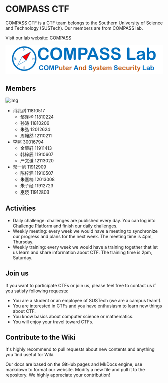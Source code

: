 # COMPASS CTF

COMPASS CTF is a CTF team belongs to the Southern University of Science and Technology (SUSTech). Our members are from COMPASS lab.

Visit our lab website: [COMPASS](http://compass.sustech.edu.cn/)

![COMPASS](assets/logo.png)

## Members

![img](assets/Members.jpg)

* 肖兆祺 11810517
  * 邹泽桦 11810224
  * 孙涛 11810206
  * 朱弘 12012624
  * 周翰然 12110211
* 李照 30016794
  * 金肇轩 11911413
  * 韩梓辰 11910607
  * 严文谦 12113020
* 邬一帆 11912909
  * 陈梓涵 11910507
  * 朱嘉楠 12013008
  * 朱子经 11912723
  * 巫晓 11912803

## Activities

* Daily challenge: challenges are published every day. You can log into [Challenge Platform](http://ctf.infury.org:8000/) and finish our daily challenges.
* Weekly meeting: every week we would have a meeting to synchronize our progress and plans for the next week. The meeting time is 4pm, Thursday.
* Weekly training: every week we would have a training together that let us learn and share information about CTF. The training time is 2pm, Saturday.

## Join us

If you want to participate CTFs or join us, please feel free to contact us if you satisfy following requests:

* You are a student or an employee of SUSTech (we are a campus team!).
* You are interested in CTFs and you have enthusiasm to learn new things about CTF.
* You know basics about computer science or mathematics.
* You will enjoy your travel toward CTFs.

## Contribute to the Wiki

It's highly recommend to pull requests about new contents and anything you find useful for Wiki.

Our docs are based on the GitHub pages and MkDocs engine, use markdown to format our website. Modify a new file and pull it to the repository. We highly appreciate your contribution!

